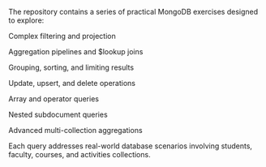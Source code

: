 The repository contains a series of practical MongoDB exercises designed to explore:

Complex filtering and projection

Aggregation pipelines and $lookup joins

Grouping, sorting, and limiting results

Update, upsert, and delete operations

Array and operator queries

Nested subdocument queries

Advanced multi-collection aggregations

Each query addresses real-world database scenarios involving students, faculty, courses, and activities collections.
